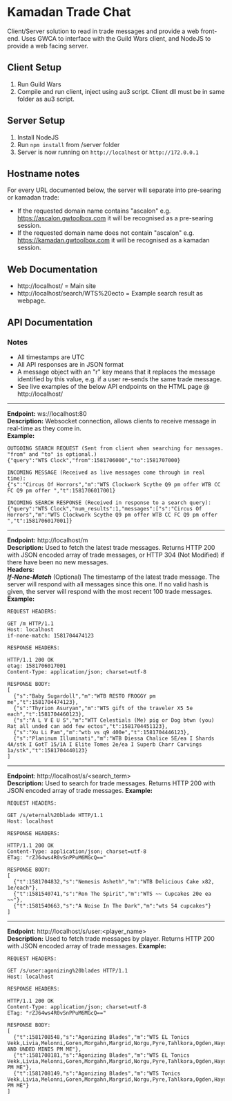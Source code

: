 # Kamadan Trade Chat
Client/Server solution to read in trade messages and provide a web front-end. Uses GWCA to interface with the Guild Wars client, and NodeJS to provide a web facing server.

## Client Setup
1. Run Guild Wars
2. Compile and run client, inject using au3 script. Client dll must be in same folder as au3 script.

## Server Setup
1. Install NodeJS
2. Run `npm install` from /server folder
3. Server is now running on `http://localhost` or `http://172.0.0.1`

## Hostname notes

For every URL documented below, the server will separate into pre-searing or kamadan trade:

* If the requested domain name contains "ascalon" e.g. https://ascalon.gwtoolbox.com it will be recognised as a pre-searing session.
* If the requested domain name does not contain "ascalon" e.g. https://kamadan.gwtoolbox.com it will be recognised as a kamadan session.

## Web Documentation
* http://localhost/ = Main site
* http://localhost/search/WTS%20ecto = Example search result as webpage.

## API Documentation

### Notes
* All timestamps are UTC
* All API responses are in JSON format
* A message object with an "r" key means that it replaces the message identified by this value, e.g. if a user re-sends the same trade message.
* See live examples of the below API endpoints on the HTML page @ http://localhost/

---
__Endpoint:__ ws://localhost:80<br/>
__Description:__ Websocket connection, allows clients to receive message in real-time as they come in.<br/>
__Example:__
```
OUTGOING SEARCH REQUEST (Sent from client when searching for messages. "from" and "to" is optional.)
{"query":"WTS Clock","from":1581706000","to":1581707000}

INCOMING MESSAGE (Received as live messages come through in real time):
{"s":"Circus Of Horrors","m":"WTS Clockwork Scythe Q9 pm offer WTB CC FC Q9 pm offer ","t":1581706017001}

INCOMING SEARCH RESPONSE (Received in response to a search query):
{"query":"WTS Clock","num_results":1,"messages":["s":"Circus Of Horrors","m":"WTS Clockwork Scythe Q9 pm offer WTB CC FC Q9 pm offer ","t":1581706017001]}
```
---
__Endpoint:__ http://localhost/m<br/>
__Description:__ Used to fetch the latest trade messages. 
Returns HTTP 200 with JSON encoded array of trade messages, or HTTP 304 (Not Modified) if there have been no new messages.<br/>
__Headers:__<br/>
__*If-None-Match*__ (Optional) The timestamp of the latest trade message. The server will respond with all messages since this one.
If no valid hash is given, the server will respond with the most recent 100 trade messages.<br/>
__Example:__
```
REQUEST HEADERS:

GET /m HTTP/1.1
Host: localhost
if-none-match: 1581704474123

RESPONSE HEADERS:

HTTP/1.1 200 OK
etag: 1581706017001
Content-Type: application/json; charset=utf-8

RESPONSE BODY:
[
  {"s":"Baby Sugardoll","m":"WTB RESTO FROGGY pm me","t":1581704474123},
  {"s":"Thyrion Asuryan","m":"WTS gift of the traveler X5 5e each","t":1581704460123},
  {"s":"A L V E U S","m":"WTT Celestials (Me) pig or Dog btwn (you) Rat all unded can add few ectos","t":1581704451123},
  {"s":"Xu Li Pam","m":"wtb vs q9 400e","t":1581704446123},
  {"s":"Planinum Illuminati","m":"WTB Diessa Chalice 5E/ea I Shards 4A/stk I GotT 15/1A I Elite Tomes 2e/ea I Superb Charr Carvings 1a/stk","t":1581704440123}
]
```
---
__Endpoint__: http://localhost/s/<search_term><br/>
__Description:__ Used to search for trade messages. Returns HTTP 200 with JSON encoded array of trade messages.
__Example:__
```
REQUEST HEADERS:

GET /s/eternal%20blade HTTP/1.1
Host: localhost

RESPONSE HEADERS:

HTTP/1.1 200 OK
Content-Type: application/json; charset=utf-8
ETag: "rZJ64ws4R0vSnPPuM6MGcQ=="

RESPONSE BODY:
[
  {"t":1581704832,"s":"Nemesis Asheth","m":"WTB Delicious Cake x82, 1e/each"},
  {"t":1581540741,"s":"Ron The Spirit","m":"WTS ~~ Cupcakes 20e ea ~~"},
  {"t":1581540663,"s":"A Noise In The Dark","m":"wts 54 cupcakes"}
]
```
---
__Endpoint__: http://localhost/s/user:<player_name><br/>
__Description:__ Used to fetch trade messages by player. Returns HTTP 200 with JSON encoded array of trade messages.
__Example:__
```
REQUEST HEADERS:

GET /s/user:agonizing%20blades HTTP/1.1
Host: localhost

RESPONSE HEADERS:

HTTP/1.1 200 OK
Content-Type: application/json; charset=utf-8
ETag: "rZJ64ws4R0vSnPPuM6MGcQ=="

RESPONSE BODY:
[
  {"t":1581708548,"s":"Agonizing Blades","m":"WTS EL Tonics Vekk,Livia,Melonni,Goren,Morgahn,Margrid,Norgu,Pyre,Tahlkora,Ogden,Hayda,Dunkoro  AND UNDED MINIS PM ME"},
  {"t":1581708181,"s":"Agonizing Blades","m":"WTS EL Tonics Vekk,Livia,Melonni,Goren,Morgahn,Margrid,Norgu,Pyre,Tahlkora,Ogden,Hayda,Dunkoro PM ME"},
  {"t":1581708149,"s":"Agonizing Blades","m":"WTS Tonics Vekk,Livia,Melonni,Goren,Morgahn,Margrid,Norgu,Pyre,Tahlkora,Ogden,Hayda,Dunkoro PM ME"}
]
```
